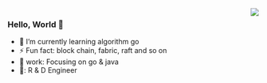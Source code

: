 <img align="right" src="https://github-readme-stats.vercel.app/api?username=zhang-wangz&show_icons=true" />

### Hello, World 👋

- 🌱 I’m currently learning algorithm go
- ⚡ Fun fact: block chain, fabric, raft and so on
- 🧡 work: Focusing on go & java
- 🔨: R & D Engineer
 


